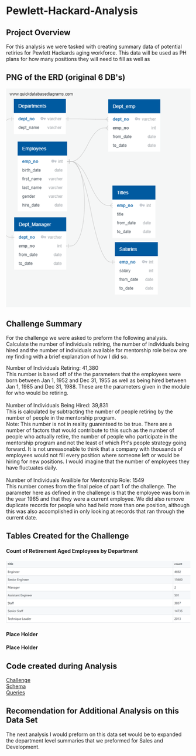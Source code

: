 # Pewlett-Hackard-Analysis
## Project Overview
For this analysis we were tasked with creating summary data of potential retiries for Pewlett Hackards aging workforce.  This data will be used as PH plans for how many positions they will need to fill as well as 
## PNG of the ERD (original 6 DB's)
![PNGERD](https://github.com/RudyR32/Pewlett-Hackard-Analysis/blob/master/Pictures/EmployeeDB.png)
## Challenge Summary
For the challenge we were asked to preform the following analysis.  Calculate the number of individuals retiring, the number of individuals being hired and the number of individuals available for mentorship role below are my finding with a brief explanation of how I did so.<br/>

Number of Individuals Retiring: 41,380<br/>
This number is based off of the the parameters that the employees were born between Jan 1, 1952 and Dec 31, 1955 as well as being hired between Jan 1, 1985 and Dec 31, 1988.  These are the parameters given in the module for who would be retiring.<br/>
<br/>
Number of Individuals Being Hired: 39,831<br/>
This is calculated by subtracting the number of people retiring by the number of people in the mentorship program.<br/>
Note: This number is not in reality guarenteed to be true.  There are a number of factors that would contribute to this such as the number of people who actually retire, the number of people who participate in the mentorship program and not the least of which PH's people strategy going forward.  It is not unreasonable to think that a company with thousands of employees would not fill every position where someone left or would be hiring for new positions.  I would imagine that the number of employees they have fluctuates daily.<br/>
<br/>
Number of Individuals Availible for Mentorship Role: 1549<br/>
This number comes from the final peice of part 1 of the challenge.  The parameter here as defined in the challenge is that the employee was born in the year 1965 and that they were a current employee.  We did also remove duplicate records for people who had held more than one position, although this was also accomplished in only looking at records that ran through the current date.
## Tables Created for the Challenge
#### Count of Retirement Aged Employees by Department
![Count of Employees Retirement Age by Title](https://github.com/RudyR32/Pewlett-Hackard-Analysis/blob/master/Employees_by_Title.PNG)

#### Place Holder

#### Place Holder
## Code created during Analysis
[Challenge](https://github.com/RudyR32/Pewlett-Hackard-Analysis/blob/master/Queries/challenge.sql)<br/>
[Schema](https://github.com/RudyR32/Pewlett-Hackard-Analysis/blob/master/Queries/schema.sql)<br/>
[Queries](https://github.com/RudyR32/Pewlett-Hackard-Analysis/blob/master/Queries/queries.sql)

## Recomendation for Additional Analysis on this Data Set
The next analysis I would preform on this data set would be to expanded the department level summaries that we preformed for Sales and Development.
